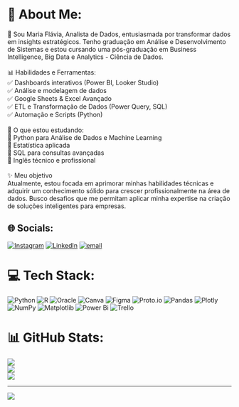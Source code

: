 # 💫 About Me:
🔎 Sou Maria Flávia, Analista de Dados, entusiasmada por transformar dados em insights estratégicos. Tenho graduação em Análise e Desenvolvimento de Sistemas e estou cursando uma pós-graduação em Business Intelligence, Big Data e Analytics - Ciência de Dados.<br><br>📊 Habilidades e Ferramentas:<br>✅ Dashboards interativos (Power BI, Looker Studio)<br>✅ Análise e modelagem de dados<br>✅ Google Sheets & Excel Avançado<br>✅ ETL e Transformação de Dados (Power Query, SQL)<br>✅ Automação e Scripts (Python)<br><br>🎯 O que estou estudando:<br>📌 Python para Análise de Dados e Machine Learning<br>📌 Estatística aplicada<br>📌 SQL para consultas avançadas<br>📌 Inglês técnico e profissional<br><br>✨ Meu objetivo<br>Atualmente, estou focada em aprimorar minhas habilidades técnicas e adquirir um conhecimento sólido para crescer profissionalmente na área de dados. Busco desafios que me permitam aplicar minha expertise na criação de soluções inteligentes para empresas.


## 🌐 Socials:
[![Instagram](https://img.shields.io/badge/Instagram-%23E4405F.svg?logo=Instagram&logoColor=white)](https://instagram.com/https://www.instagram.com/hey_flaviia?igsh=MXRnenUybzhpenVubQ%3D%3D&utm_source=qr) [![LinkedIn](https://img.shields.io/badge/LinkedIn-%230077B5.svg?logo=linkedin&logoColor=white)](https://linkedin.com/in/https://www.linkedin.com/in/maria-fl%C3%A1via-da-silva-ribeiro-aa3019170/) [![email](https://img.shields.io/badge/Email-D14836?logo=gmail&logoColor=white)](mailto:mariaflavia735@gmail.com) 

# 💻 Tech Stack:
![Python](https://img.shields.io/badge/python-3670A0?style=for-the-badge&logo=python&logoColor=ffdd54) ![R](https://img.shields.io/badge/r-%23276DC3.svg?style=for-the-badge&logo=r&logoColor=white) ![Oracle](https://img.shields.io/badge/Oracle-F80000?style=for-the-badge&logo=oracle&logoColor=white) ![Canva](https://img.shields.io/badge/Canva-%2300C4CC.svg?style=for-the-badge&logo=Canva&logoColor=white) ![Figma](https://img.shields.io/badge/figma-%23F24E1E.svg?style=for-the-badge&logo=figma&logoColor=white) ![Proto.io](https://img.shields.io/badge/Proto.io-161637?style=for-the-badge&logo=proto.io&logoColor=00e5ff) ![Pandas](https://img.shields.io/badge/pandas-%23150458.svg?style=for-the-badge&logo=pandas&logoColor=white) ![Plotly](https://img.shields.io/badge/Plotly-%233F4F75.svg?style=for-the-badge&logo=plotly&logoColor=white) ![NumPy](https://img.shields.io/badge/numpy-%23013243.svg?style=for-the-badge&logo=numpy&logoColor=white) ![Matplotlib](https://img.shields.io/badge/Matplotlib-%23ffffff.svg?style=for-the-badge&logo=Matplotlib&logoColor=black) ![Power Bi](https://img.shields.io/badge/power_bi-F2C811?style=for-the-badge&logo=powerbi&logoColor=black) ![Trello](https://img.shields.io/badge/Trello-%23026AA7.svg?style=for-the-badge&logo=Trello&logoColor=white)
# 📊 GitHub Stats:
![](https://github-readme-stats.vercel.app/api?username=Mariaflavi4&theme=dark&hide_border=false&include_all_commits=false&count_private=false)<br/>
![](https://nirzak-streak-stats.vercel.app/?user=Mariaflavi4&theme=dark&hide_border=false)<br/>
![](https://github-readme-stats.vercel.app/api/top-langs/?username=Mariaflavi4&theme=dark&hide_border=false&include_all_commits=false&count_private=false&layout=compact)

---
[![](https://visitcount.itsvg.in/api?id=Mariaflavi4&icon=0&color=0)](https://visitcount.itsvg.in)

<!-- Proudly created with GPRM ( https://gprm.itsvg.in ) -->
